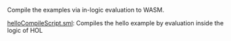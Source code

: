 Compile the examples via in-logic evaluation to WASM.

[helloCompileScript.sml](helloCompileScript.sml):
Compiles the hello example by evaluation inside the logic of HOL

